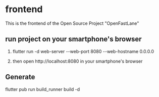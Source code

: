 # frontend

This is the frontend of the Open Source Project "OpenFastLane"

## run project on your smartphone's browser

1. flutter run -d web-server --web-port 8080 --web-hostname 0.0.0.0

2. then open http://localhost:8080 in your smartphone's browser

## Generate

flutter pub run build_runner build -d


